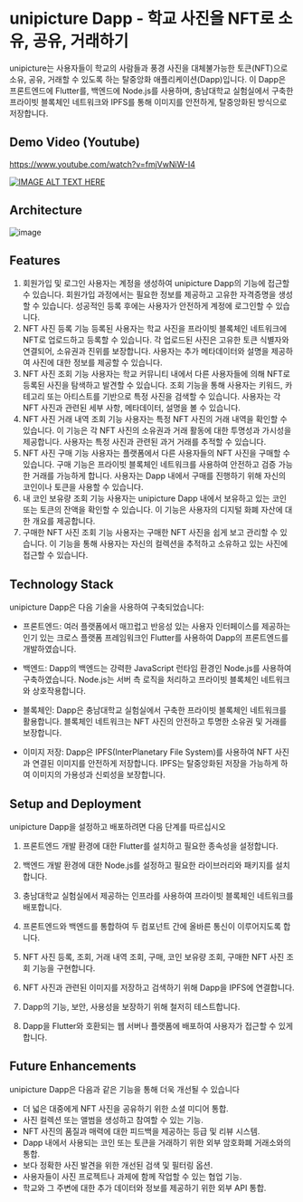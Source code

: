 # unipicture Dapp - 학교 사진을 NFT로 소유, 공유, 거래하기
unipicture는 사용자들이 학교의 사람들과 풍경 사진을 대체불가능한 토큰(NFT)으로 소유, 공유, 거래할 수 있도록 하는 탈중앙화 애플리케이션(Dapp)입니다. 이 Dapp은 프론트엔드에 Flutter를, 백엔드에 Node.js를 사용하며, 충남대학교 실험실에서 구축한 프라이빗 블록체인 네트워크와 IPFS를 통해 이미지를 안전하게, 탈중앙화된 방식으로 저장합니다.

## Demo Video (Youtube)
https://www.youtube.com/watch?v=fmjVwNiW-I4

[![IMAGE ALT TEXT HERE](https://img.youtube.com/vi/fmjVwNiW-I4/0.jpg)](https://www.youtube.com/watch?v=fmjVwNiW-I4)

## Architecture
![image](https://github.com/CheolheeLee0/unipicture_dapp/assets/78692286/d2fb8d30-5e1a-4b6d-85f9-42c5e03a8941)

## Features
1. 회원가입 및 로그인
사용자는 계정을 생성하여 unipicture Dapp의 기능에 접근할 수 있습니다.
회원가입 과정에서는 필요한 정보를 제공하고 고유한 자격증명을 생성할 수 있습니다.
성공적인 등록 후에는 사용자가 안전하게 계정에 로그인할 수 있습니다.
2. NFT 사진 등록 기능
등록된 사용자는 학교 사진을 프라이빗 블록체인 네트워크에 NFT로 업로드하고 등록할 수 있습니다.
각 업로드된 사진은 고유한 토큰 식별자와 연결되어, 소유권과 진위를 보장합니다.
사용자는 추가 메타데이터와 설명을 제공하여 사진에 대한 정보를 제공할 수 있습니다.
3. NFT 사진 조회 기능
사용자는 학교 커뮤니티 내에서 다른 사용자들에 의해 NFT로 등록된 사진을 탐색하고 발견할 수 있습니다.
조회 기능을 통해 사용자는 키워드, 카테고리 또는 아티스트를 기반으로 특정 사진을 검색할 수 있습니다.
사용자는 각 NFT 사진과 관련된 세부 사항, 메타데이터, 설명을 볼 수 있습니다.
4. NFT 사진 거래 내역 조회 기능
사용자는 특정 NFT 사진의 거래 내역을 확인할 수 있습니다.
이 기능은 각 NFT 사진의 소유권과 거래 활동에 대한 투명성과 가시성을 제공합니다.
사용자는 특정 사진과 관련된 과거 거래를 추적할 수 있습니다.
5. NFT 사진 구매 기능
사용자는 플랫폼에서 다른 사용자들의 NFT 사진을 구매할 수 있습니다.
구매 기능은 프라이빗 블록체인 네트워크를 사용하여 안전하고 검증 가능한 거래를 가능하게 합니다.
사용자는 Dapp 내에서 구매를 진행하기 위해 자신의 코인이나 토큰을 사용할 수 있습니다.
6. 내 코인 보유량 조회 기능
사용자는 unipicture Dapp 내에서 보유하고 있는 코인 또는 토큰의 잔액을 확인할 수 있습니다.
이 기능은 사용자의 디지털 화폐 자산에 대한 개요를 제공합니다.
7. 구매한 NFT 사진 조회 기능
사용자는 구매한 NFT 사진을 쉽게 보고 관리할 수 있습니다.
이 기능을 통해 사용자는 자신의 컬렉션을 추적하고 소유하고 있는 사진에 접근할 수 있습니다.

## Technology Stack
unipicture Dapp은 다음 기술을 사용하여 구축되었습니다:

- 프론트엔드: 여러 플랫폼에서 매끄럽고 반응성 있는 사용자 인터페이스를 제공하는 인기 있는 크로스 플랫폼 프레임워크인 Flutter를 사용하여 Dapp의 프론트엔드를 개발하였습니다.

- 백엔드: Dapp의 백엔드는 강력한 JavaScript 런타임 환경인 Node.js를 사용하여 구축하였습니다. Node.js는 서버 측 로직을 처리하고 프라이빗 블록체인 네트워크와 상호작용합니다.

- 블록체인: Dapp은 충남대학교 실험실에서 구축한 프라이빗 블록체인 네트워크를 활용합니다. 블록체인 네트워크는 NFT 사진의 안전하고 투명한 소유권 및 거래를 보장합니다.

- 이미지 저장: Dapp은 IPFS(InterPlanetary File System)를 사용하여 NFT 사진과 연결된 이미지를 안전하게 저장합니다. IPFS는 탈중앙화된 저장을 가능하게 하여 이미지의 가용성과 신뢰성을 보장합니다.



## Setup and Deployment
unipicture Dapp을 설정하고 배포하려면 다음 단계를 따르십시오

1. 프론트엔드 개발 환경에 대한 Flutter를 설치하고 필요한 종속성을 설정합니다.

2. 백엔드 개발 환경에 대한 Node.js를 설정하고 필요한 라이브러리와 패키지를 설치합니다.

3. 충남대학교 실험실에서 제공하는 인프라를 사용하여 프라이빗 블록체인 네트워크를 배포합니다.

4. 프론트엔드와 백엔드를 통합하여 두 컴포넌트 간에 올바른 통신이 이루어지도록 합니다.

5. NFT 사진 등록, 조회, 거래 내역 조회, 구매, 코인 보유량 조회, 구매한 NFT 사진 조회 기능을 구현합니다.

6. NFT 사진과 관련된 이미지를 저장하고 검색하기 위해 Dapp을 IPFS에 연결합니다.

7. Dapp의 기능, 보안, 사용성을 보장하기 위해 철저히 테스트합니다.

8. Dapp을 Flutter와 호환되는 웹 서버나 플랫폼에 배포하여 사용자가 접근할 수 있게 합니다.

## Future Enhancements
unipicture Dapp은 다음과 같은 기능을 통해 더욱 개선될 수 있습니다

- 더 넓은 대중에게 NFT 사진을 공유하기 위한 소셜 미디어 통합.
- 사진 컬렉션 또는 앨범을 생성하고 참여할 수 있는 기능.
- NFT 사진의 품질과 매력에 대한 피드백을 제공하는 등급 및 리뷰 시스템.
- Dapp 내에서 사용되는 코인 또는 토큰을 거래하기 위한 외부 암호화폐 거래소와의 통합.
- 보다 정확한 사진 발견을 위한 개선된 검색 및 필터링 옵션.
- 사용자들이 사진 프로젝트나 과제에 함께 작업할 수 있는 협업 기능.
- 학교와 그 주변에 대한 추가 데이터와 정보를 제공하기 위한 외부 API 통합.
